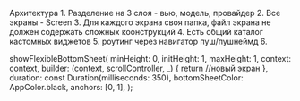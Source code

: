 Архитектура
    1. Разделение на 3 слоя - вью, модель, провайдер
    2. Все экраны - Screen
    3. Для каждого экрана своя папка, файл экрана не должен содержать сложных коонструкций
    4. Есть общий каталог кастомных виджетов
    5. роутинг через навигатор пуш/пушнеймд
    6. 


showFlexibleBottomSheet(
minHeight: 0,
initHeight: 1,
maxHeight: 1,
context: context,
builder: (context, scrollController, _) {
return //новый экран
},
duration: const Duration(milliseconds: 350),
bottomSheetColor: AppColor.black,
anchors: [0, 1],
);